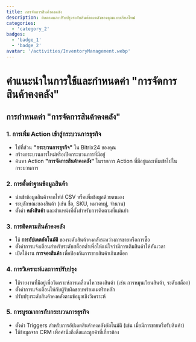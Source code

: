 ```yaml
---
title: การจัดการสินค้าคงคลัง
description: ติดตามและปรับปรุงระดับสินค้าคงคลังของคุณแบบเรียลไทม์
categories: 
  - 'category_2'
badges: 
  - 'badge_1'
  - 'badge_2'
avatar: '/activities/InventoryManagement.webp'
---
```

# คำแนะนำในการใช้และกำหนดค่า "การจัดการสินค้าคงคลัง"

## **การกำหนดค่า "การจัดการสินค้าคงคลัง"**

### 1. การเพิ่ม Action เข้าสู่กระบวนการธุรกิจ
- ไปที่ส่วน **"กระบวนการธุรกิจ"** ใน Bitrix24 ของคุณ
- สร้างกระบวนการใหม่หรือเปิดกระบวนการที่มีอยู่
- ค้นหา Action **"การจัดการสินค้าคงคลัง"** ในรายการ Action ที่มีอยู่และเพิ่มเข้าไปในกระบวนการ

### 2. การตั้งค่าฐานข้อมูลสินค้า
- นำเข้าข้อมูลสินค้าจากไฟล์ CSV หรือเพิ่มข้อมูลด้วยตนเอง
- ระบุลักษณะของสินค้า (เช่น ชื่อ, SKU, หมวดหมู่, จำนวน)
- ตั้งค่า **คลังสินค้า** และตำแหน่งที่ตั้งสำหรับการติดตามที่แม่นยำ

### 3. การติดตามสินค้าคงคลัง
- ใช้ **การอัปเดตอัตโนมัติ** ของระดับสินค้าคงคลังระหว่างการขายหรือการซื้อ
- ตั้งค่าการแจ้งเตือนสำหรับระดับสต็อกต่ำเพื่อให้แน่ใจว่ามีการเติมสินค้าให้ทันเวลา
- เปิดใช้งาน **การจองสินค้า** เพื่อป้องกันการขายสินค้าเกินสต็อก

### 4. การวิเคราะห์และการปรับปรุง
- ใช้รายงานที่มีอยู่เพื่อวิเคราะห์การเคลื่อนไหวของสินค้า (เช่น การหมุนเวียนสินค้า, ระดับสต็อก)
- ตั้งค่าการแจ้งเตือนให้กับผู้รับผิดชอบพร้อมเมตริกหลัก
- ปรับปรุงระดับสินค้าคงคลังตามข้อมูลเชิงวิเคราะห์

### 5. การบูรณาการกับกระบวนการธุรกิจ
- ตั้งค่า Triggers สำหรับการอัปเดตสินค้าคงคลังอัตโนมัติ (เช่น เมื่อมีการขายหรือรับสินค้า)
- ใช้ข้อมูลจาก CRM เพื่อคำนึงถึงดีลและลูกค้าที่เกี่ยวข้อง